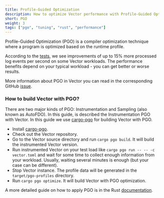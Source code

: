 ```yaml
---
title: Profile-Guided Optimization
description: How to optimize Vector performance with Profile-Guided Optimization
short: PGO
weight: 3
tags: ["pgo", "tuning", "rust", "performance"]
---
```


Profile-Guided Optimization (PGO) is a compiler optimization technique where a program is optimized based on the runtime profile.

According to the [tests], we see improvements of up to 15% more processed log events per second on some Vector workloads. The performance benefits depend on your typical workload - you can get better or worse results.

More information about PGO in Vector you can read in the corresponding GitHub [issue].

### How to build Vector with PGO?

There are two major kinds of PGO: Instrumentation and Sampling (also known as AutoFDO). In this guide, is described the Instrumentation PGO with Vector. In this guide we use [cargo-pgo] for building Vector with PGO.

* Install [cargo-pgo].
* Check out the Vector repository.
* Go to the Vector source directory and run `cargo pgo build`. It will build the instrumented Vector version.
* Run instrumented Vector on your test load like `cargo pgo run -- -- -c vector.toml` and wait for some time to collect enough information from your workload. Usually, waiting several minutes is enough (but your case can be different).
* Stop Vector instance. The profile data will be generated in the `target/pgo-profiles` directory.
* Run `cargo pgo optimize`. It will build Vector with PGO optimization.

A more detailed guide on how to apply PGO is in the Rust [documentation].

[tests]: https://github.com/vectordotdev/vector/issues/15631#issue-1502073978
[issue]: https://github.com/vectordotdev/vector/issues/15631
[documentation]: https://doc.rust-lang.org/rustc/profile-guided-optimization.html
[cargo-pgo]: https://github.com/Kobzol/cargo-pgo
